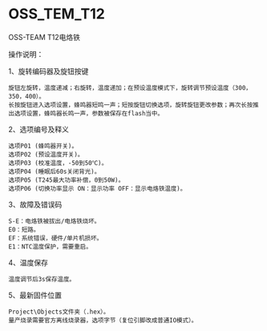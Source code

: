 # OSS_TEM_T12
OSS-TEAM T12电烙铁

操作说明：

1、旋转编码器及旋钮按键

    旋钮左旋转，温度递减；右旋转，温度递加；在预设温度模式下，旋转调节预设温度（300，350，400）。
    长按旋钮进入选项设置，蜂鸣器短鸣一声；短按旋钮切换选项，旋转旋钮更改参数；再次长按推出选项设置，蜂鸣器长鸣一声，参数被保存在flash当中。

2、选项编号及释义

    选项P01 (蜂鸣器开关)。
    选项P02 (预设温度开关)。
    选项P03 (校准温度，-50到50℃)。
    选项P04 (睡眠后60s关闭背光)。
    选项P05 (T245最大功率补偿，0到50W)。
    选项P06 (切换功率显示 ON：显示功率 OFF：显示电烙铁温度)。

3、故障及错误码

    S-E：电烙铁被拔出/电烙铁烧坏。
    E0：短路。
    EF：系统错误，硬件/单片机损坏。
    E1：NTC温度保护，需要重启。

4、温度保存

    温度调节后3s保存温度。

5、最新固件位置

    Project\Objects文件夹（.hex）。
    量产烧录需要官方离线烧录器，选项字节（复位引脚改成普通IO模式）。